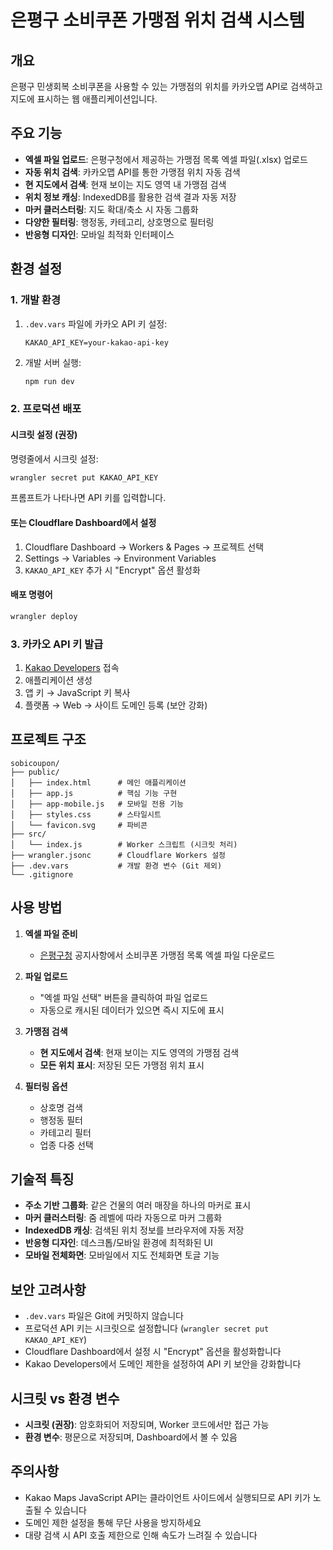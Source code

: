 # 은평구 소비쿠폰 가맹점 위치 검색 시스템

## 개요
은평구 민생회복 소비쿠폰을 사용할 수 있는 가맹점의 위치를 카카오맵 API로 검색하고 지도에 표시하는 웹 애플리케이션입니다.

## 주요 기능
- **엑셀 파일 업로드**: 은평구청에서 제공하는 가맹점 목록 엑셀 파일(.xlsx) 업로드
- **자동 위치 검색**: 카카오맵 API를 통한 가맹점 위치 자동 검색
- **현 지도에서 검색**: 현재 보이는 지도 영역 내 가맹점 검색
- **위치 정보 캐싱**: IndexedDB를 활용한 검색 결과 자동 저장
- **마커 클러스터링**: 지도 확대/축소 시 자동 그룹화
- **다양한 필터링**: 행정동, 카테고리, 상호명으로 필터링
- **반응형 디자인**: 모바일 최적화 인터페이스

## 환경 설정

### 1. 개발 환경

1. `.dev.vars` 파일에 카카오 API 키 설정:

   ```
   KAKAO_API_KEY=your-kakao-api-key
   ```

2. 개발 서버 실행:

   ```bash
   npm run dev
   ```

### 2. 프로덕션 배포

#### 시크릿 설정 (권장)

명령줄에서 시크릿 설정:

```bash
wrangler secret put KAKAO_API_KEY
```

프롬프트가 나타나면 API 키를 입력합니다.

#### 또는 Cloudflare Dashboard에서 설정

1. Cloudflare Dashboard → Workers & Pages → 프로젝트 선택
2. Settings → Variables → Environment Variables
3. `KAKAO_API_KEY` 추가 시 "Encrypt" 옵션 활성화

#### 배포 명령어

```bash
wrangler deploy
```

### 3. 카카오 API 키 발급

1. [Kakao Developers](https://developers.kakao.com) 접속
2. 애플리케이션 생성
3. 앱 키 → JavaScript 키 복사
4. 플랫폼 → Web → 사이트 도메인 등록 (보안 강화)

## 프로젝트 구조

```
sobicoupon/
├── public/
│   ├── index.html      # 메인 애플리케이션
│   ├── app.js          # 핵심 기능 구현
│   ├── app-mobile.js   # 모바일 전용 기능
│   ├── styles.css      # 스타일시트
│   └── favicon.svg     # 파비콘
├── src/
│   └── index.js        # Worker 스크립트 (시크릿 처리)
├── wrangler.jsonc      # Cloudflare Workers 설정
├── .dev.vars           # 개발 환경 변수 (Git 제외)
└── .gitignore
```

## 사용 방법

1. **엑셀 파일 준비**
   - [은평구청](https://www.ep.go.kr) 공지사항에서 소비쿠폰 가맹점 목록 엑셀 파일 다운로드

2. **파일 업로드**
   - "엑셀 파일 선택" 버튼을 클릭하여 파일 업로드
   - 자동으로 캐시된 데이터가 있으면 즉시 지도에 표시

3. **가맹점 검색**
   - **현 지도에서 검색**: 현재 보이는 지도 영역의 가맹점 검색
   - **모든 위치 표시**: 저장된 모든 가맹점 위치 표시

4. **필터링 옵션**
   - 상호명 검색
   - 행정동 필터
   - 카테고리 필터
   - 업종 다중 선택

## 기술적 특징

- **주소 기반 그룹화**: 같은 건물의 여러 매장을 하나의 마커로 표시
- **마커 클러스터링**: 줌 레벨에 따라 자동으로 마커 그룹화
- **IndexedDB 캐싱**: 검색된 위치 정보를 브라우저에 자동 저장
- **반응형 디자인**: 데스크톱/모바일 환경에 최적화된 UI
- **모바일 전체화면**: 모바일에서 지도 전체화면 토글 기능

## 보안 고려사항

- `.dev.vars` 파일은 Git에 커밋하지 않습니다
- 프로덕션 API 키는 시크릿으로 설정합니다 (`wrangler secret put KAKAO_API_KEY`)
- Cloudflare Dashboard에서 설정 시 "Encrypt" 옵션을 활성화합니다
- Kakao Developers에서 도메인 제한을 설정하여 API 키 보안을 강화합니다

## 시크릿 vs 환경 변수

- **시크릿 (권장)**: 암호화되어 저장되며, Worker 코드에서만 접근 가능
- **환경 변수**: 평문으로 저장되며, Dashboard에서 볼 수 있음

## 주의사항

- Kakao Maps JavaScript API는 클라이언트 사이드에서 실행되므로 API 키가 노출될 수 있습니다
- 도메인 제한 설정을 통해 무단 사용을 방지하세요
- 대량 검색 시 API 호출 제한으로 인해 속도가 느려질 수 있습니다
